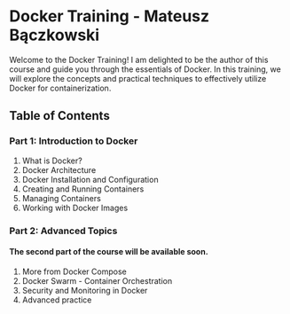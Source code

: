 # Docker Training - Mateusz Bączkowski

Welcome to the Docker Training! I am delighted to be the author of this course and guide you through the essentials of Docker. In this training, we will explore the concepts and practical techniques to effectively utilize Docker for containerization.

## Table of Contents

### Part 1: Introduction to Docker
1. What is Docker?
1. Docker Architecture
1. Docker Installation and Configuration
2. Creating and Running Containers
2. Managing Containers
2. Working with Docker Images


### Part 2: Advanced Topics
#### The second part of the course will be available soon.
1. More from Docker Compose
1. Docker Swarm - Container Orchestration
1. Security and Monitoring in Docker
1. Advanced practice

